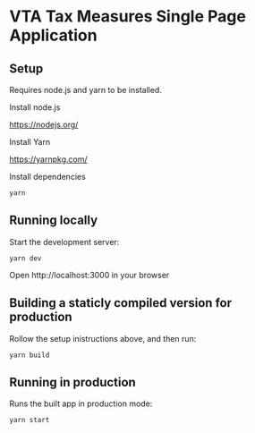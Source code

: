 # VTA Tax Measures Single Page Application

## Setup

Requires node.js and yarn to be installed.

Install node.js

https://nodejs.org/

Install Yarn

https://yarnpkg.com/

Install dependencies

    yarn

## Running locally

Start the development server:

    yarn dev

Open http://localhost:3000 in your browser
    
## Building a staticly compiled version for production

Rollow the setup inistructions above, and then run:

    yarn build

## Running in production

Runs the built app in production mode:

    yarn start
    